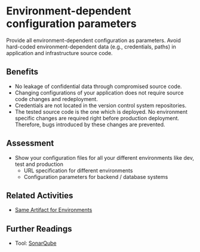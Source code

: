 # Environment-dependent configuration parameters

Provide all environment-dependent configuration as parameters. Avoid hard-coded environment-dependent data (e.g., credentials, paths) in application and infrastructure source code.

## Benefits

- No leakage of confidential data through compromised source code.
- Changing configurations of your application does not require source code changes and redeployment.
- Credentials are not located in the version control system repositories.
- The tested source code is the one which is deployed. No environment specific changes are required right before production deployment. Therefore, bugs introduced by these changes are prevented.

## Assessment

- Show your configuration files for all your different environments like dev, test and production
  - URL specification for different environments
  - Configuration parameters for backend / database systems

## Related Activities

- [Same Artifact for Environments](../orange/same-artifact-for-environments.md)

## Further Readings
- Tool: [SonarQube](https://www.sonarqube.org/)
